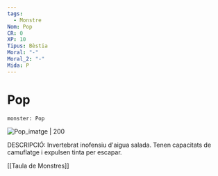 ```yaml
---
tags:
  - Monstre
Nom: Pop
CR: 0
XP: 10
Tipus: Bèstia
Moral: "-"
Moral_2: "-"
Mida: P
---
```

# Pop

```statblock
monster: Pop
```

![Pop_imatge | 200](https://upload.wikimedia.org/wikipedia/commons/thumb/3/32/Octopus_vulgaris_Merculiano.jpg/800px-Octopus_vulgaris_Merculiano.jpg)

DESCRIPCIÓ: 
Invertebrat inofensiu d'aigua salada. Tenen capacitats de camuflatge i expulsen tinta per escapar.

[[Taula de Monstres]]
